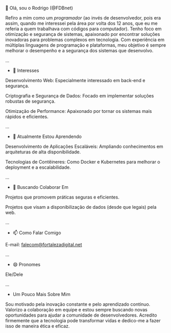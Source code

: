 👋 Olá, sou o Rodrigo (@FDBnet)


Refiro a mim como um _programador_ (ao invés de desenvolvedor, pois era assim, quando me interessei pela área por volta dos 12 anos, que eu me referia a quem trabalhava com códigos para computador). Tenho foco em otimização e segurança de sistemas, apaixonado por encontrar soluções inovadoras para problemas complexos em tecnologia. Com experiência em múltiplas linguagens de programação e plataformas, meu objetivo é sempre melhorar o desempenho e a segurança dos sistemas que desenvolvo.


...

- 👀 Interesses

Desenvolvimento Web: Especialmente interessado em back-end e segurança.

Criptografia e Segurança de Dados: Focado em implementar soluções robustas de segurança.

Otimização de Performance: Apaixonado por tornar os sistemas mais rápidos e eficientes.


...


- 🌱 Atualmente Estou Aprendendo

Desenvolvimento de Aplicações Escaláveis: Ampliando conhecimentos em arquiteturas de alta disponibilidade.

Tecnologias de Contêineres: Como Docker e Kubernetes para melhorar o deployment e a escalabilidade.


...


- 💞️ Buscando Colaborar Em

Projetos que promovem práticas seguras e eficientes.

Projetos que visam a disponibilização de dados (desde que legais) pela web.


...


- 📫 Como Falar Comigo
  
E-mail: falecom@fortalezadigital.net


...

- 😄 Pronomes
  
Ele/Dele



...


- Um Pouco Mais Sobre Mim

Sou motivado pela inovação constante e pelo aprendizado contínuo. Valorizo a colaboração em equipe e estou sempre buscando novas oportunidades para ajudar a comunidade de desenvolvedores. Acredito firmemente que a tecnologia pode transformar vidas e dedico-me a fazer isso de maneira ética e eficaz.

<!---
FDBnet/FDBnet is a ✨ special ✨ repository because its `README.md` (this file) appears on your GitHub profile.
You can click the Preview link to take a look at your changes.
--->
